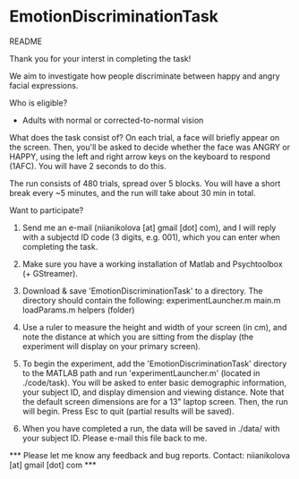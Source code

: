 # EmotionDiscriminationTask

README

Thank you for your interst in completing the task!

We aim to investigate how people discriminate between happy and angry facial expressions. 

Who is eligible? 
- Adults with normal or corrected-to-normal vision


What does the task consist of?
On each trial, a face will briefly appear on the screen. Then, you'll be asked to decide
whether the face was ANGRY or HAPPY, using the left and right arrow keys on the keyboard to respond (1AFC).
You will have 2 seconds to do this. 

The run consists of 480 trials, spread over 5 blocks. You will have a short break every ~5 minutes, 
and the run will take about 30 min in total. 


Want to participate? 

1. Send me an e-mail (niianikolova [at] gmail [dot] com), and I will reply with a subjectd ID code (3 digits, e.g. 001), which you can enter when completing the task. 
2. Make sure you have a working installation of Matlab and Psychtoolbox (+ GStreamer).
3. Download & save 'EmotionDiscriminationTask' to a directory.
      The directory should contain the following:
         experimentLauncher.m
         main.m
         loadParams.m
         helpers (folder)
4. Use a ruler to measure the height and width of your screen (in cm), and note the distance at which you are sitting from the display (the experiment will display on your primary screen). 

5. To begin the experiment, add the 'EmotionDiscriminationTask' directory to the MATLAB path and 
run 'experimentLauncher.m' (located in ./code/task).
   You will be asked to enter basic demographic information, your subject ID, and display dimension and viewing distance. Note that the default screen dimensions are for a 13" laptop screen. Then, the run will begin. Press Esc to quit (partial results will be saved).
   
6. When you have completed a run, the data will be saved in ./data/ with your subject ID. Please e-mail this file back to me. 

*** Please let me know any feedback and bug reports. 
Contact: niianikolova [at] gmail [dot] com ***
